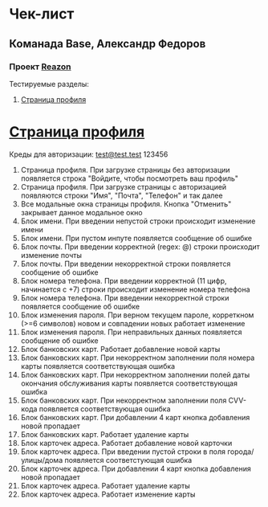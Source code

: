 # Чек-лист
## Команада Base, Александр Федоров
### Проект [Reazon](https://reazon.ru)

Тестируемые разделы:
1. [Страница профиля](https://github.com/thelvv/homework-3-spring-2023/blob/main/Base-Alexander-Fedorov.md#страница-профиля)

# [Cтраница профиля](https://www.reazon.ru/user)
Креды для авторизации: test@test.test 123456

 1. Страница профиля. При загрузке страницы без авторизации появляется строка "Войдите, чтобы посмотреть ваш профиль"
 2. Страница профиля. При загрузке страницы с авторизацией появляются строки "Имя", "Почта", "Телефон" и так далее
 3. Все модальные окна страницы профиля. Кнопка "Отменить" закрывает данное модальное окно
 4. Блок имени. При введении непустой строки происходит изменение имени
 5. Блок имени. При пустом инпуте появляется сообщение об ошибке
 6. Блок почты. При введении корректной (regex: @) строки происходит изменение почты
 7. Блок почты. При введении некорректной строки появляется сообщение об ошибке
 8. Блок номера телефона. При введении корректной (11 цифр, начинается с +7) строки происходит изменение номера телефона
 9. Блок номера телефона. При введении некорректной строки появляется сообщение об ошибке
10. Блок изменения пароля. При верном текущем пароле, корреткном (>=6 символов) новом и совпадении новых работает изменение 
11. Блок изменения пароля. При неправильных данных появляется сообщение об ошибке
12. Блок банковских карт. Работает добавление новой карты
13. Блок банковских карт. При некорректном заполнении поля номера карты появляется соответствующая ошибка
14. Блок банковских карт. При некорректном заполнении полей даты окончания обслуживания карты появляется соответствующая ошибка
15. Блок банковских карт. При некорректном заполнении поля CVV-кода появляется соответствующая ошибка
16. Блок банковских карт. При добавлении 4 карт кнопка добавления новой пропадает
17. Блок банковских карт. Работает удаление карты
18. Блок карточек адреса. Работает добавление новой карточки
19. Блок карточек адреса. При введении пустой строки в поля города/улицы/дома появляется соответстующая ошибка
20. Блок карточек адреса. При добавлении 4 карт кнопка добавления новой пропадает
21. Блок карточек адреса. Работает удаление карты
22. Блок карточек адреса. Работает изменение карты
